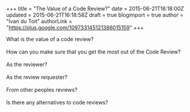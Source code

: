 +++
title = "The Value of a Code Review?"
date = 2015-06-21T16:18:00Z
updated = 2015-06-21T16:18:58Z
draft = true
blogimport = true 
author = "Ivan du Toit"
authorLink = "https://plus.google.com/109733145121386015159"
+++

What is the value of a code review?<br /><br />How can you make sure that you get the most out of the Code Review?<br /><br />As the reviewer?<br /><br />As the review requester?<br /><br />From other peoples reviews?<br /><br />Is there any alternatives to code reviews?<br /><br />
